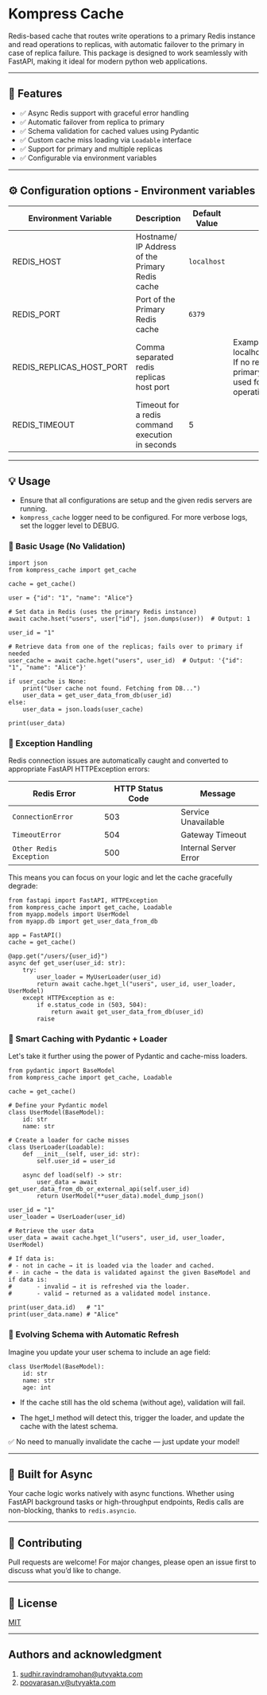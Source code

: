 # Kompress Cache

Redis-based cache that routes write operations to a primary Redis instance and read operations to replicas, with automatic failover to the primary in case of replica failure. This package is designed to work seamlessly with FastAPI, making it ideal for modern python web applications.

---

## 🔧 Features

- ✅ Async Redis support with graceful error handling
- ✅ Automatic failover from replica to primary
- ✅ Schema validation for cached values using Pydantic
- ✅ Custom cache miss loading via `Loadable` interface
- ✅ Support for primary and multiple replicas
- ✅ Configurable via environment variables

---


## ⚙️ Configuration options - Environment variables
| Environment Variable | Description                                                    | Default Value                        | Comments                                                 | Since |
|----------------------|----------------------------------------------------------------|--------------------------------------|----------------------------------------------------------|-------|
| REDIS_HOST           | Hostname/ IP Address of the Primary Redis cache                        | `localhost`                          |        | 0.1.0 |
| REDIS_PORT           | Port of the Primary Redis cache                        | `6379`                          |        | 0.1.0 |
| REDIS_REPLICAS_HOST_PORT               | Comma separated redis replicas host port                                    |  | Example: localhost:6380,localhost:6381 If no replicas provided, the primary redis server will be used for both read and write operations. | 0.1.0 |
| REDIS_TIMEOUT              | Timeout for a redis command execution in seconds                                 | 5                            |                                                          | 0.1.0 |
---



## 💡 Usage

- Ensure that all configurations are setup and the given redis servers are running.
- `kompress_cache` logger need to be configured. For more verbose logs, set the logger level to DEBUG.

### 🔹 Basic Usage (No Validation)
```
import json
from kompress_cache import get_cache

cache = get_cache()

user = {"id": "1", "name": "Alice"}

# Set data in Redis (uses the primary Redis instance)
await cache.hset("users", user["id"], json.dumps(user))  # Output: 1

user_id = "1"

# Retrieve data from one of the replicas; fails over to primary if needed
user_cache = await cache.hget("users", user_id)  # Output: '{"id": "1", "name": "Alice"}'

if user_cache is None:
    print("User cache not found. Fetching from DB...")
    user_data = get_user_data_from_db(user_id)
else:
    user_data = json.loads(user_cache)

print(user_data)

```

### 🚨 Exception Handling
Redis connection issues are automatically caught and converted to appropriate FastAPI HTTPException errors:

|   Redis Error           |   HTTP Status Code    |             Message      |
|-------------------------|-----------------------|--------------------------|
|   `ConnectionError`     |         503           |   Service Unavailable    |
|    `TimeoutError`       |         504           |   Gateway Timeout        |
| `Other Redis Exception` |         500           |   Internal Server Error  |

This means you can focus on your logic and let the cache gracefully degrade:
```
from fastapi import FastAPI, HTTPException
from kompress_cache import get_cache, Loadable
from myapp.models import UserModel
from myapp.db import get_user_data_from_db

app = FastAPI()
cache = get_cache()

@app.get("/users/{user_id}")
async def get_user(user_id: str):
    try:
        user_loader = MyUserLoader(user_id)
        return await cache.hget_l("users", user_id, user_loader, UserModel)
    except HTTPException as e:
        if e.status_code in (503, 504):
            return await get_user_data_from_db(user_id)
        raise

```

### 🔸 Smart Caching with Pydantic + Loader
Let's take it further using the power of Pydantic and cache-miss loaders.
```
from pydantic import BaseModel
from kompress_cache import get_cache, Loadable

cache = get_cache()

# Define your Pydantic model
class UserModel(BaseModel):
    id: str
    name: str

# Create a loader for cache misses
class UserLoader(Loadable):
    def __init__(self, user_id: str):
        self.user_id = user_id

    async def load(self) -> str:
        user_data = await get_user_data_from_db_or_external_api(self.user_id)
        return UserModel(**user_data).model_dump_json()

user_id = "1"
user_loader = UserLoader(user_id)

# Retrieve the user data
user_data = await cache.hget_l("users", user_id, user_loader, UserModel)

# If data is:
# - not in cache → it is loaded via the loader and cached.
# - in cache → the data is validated against the given BaseModel and if data is:
#       - invalid → it is refreshed via the loader.
#       - valid → returned as a validated model instance.

print(user_data.id)   # "1"
print(user_data.name) # "Alice"

```

### 🔁 Evolving Schema with Automatic Refresh
Imagine you update your user schema to include an age field:
```
class UserModel(BaseModel):
    id: str
    name: str
    age: int
```

- If the cache still has the old schema (without age), validation will fail.

- The hget_l method will detect this, trigger the loader, and update the cache with the latest schema.

✅ No need to manually invalidate the cache — just update your model!


---

## 🧪 Built for Async
Your cache logic works natively with async functions. Whether using FastAPI background tasks or high-throughput endpoints, Redis calls are non-blocking, thanks to `redis.asyncio`.


---


## 🤝 Contributing
Pull requests are welcome! For major changes, please open an issue first to discuss what you’d like to change.


---

## 📜 License

[MIT](/LICENSE)

---


## Authors and acknowledgment
1. sudhir.ravindramohan@utvyakta.com
2. poovarasan.v@utvyakta.com
